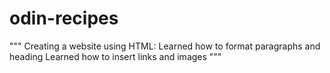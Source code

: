 # odin-recipes
"""
Creating a website using HTML:
Learned how to format paragraphs and heading
Learned how to insert links and images
"""